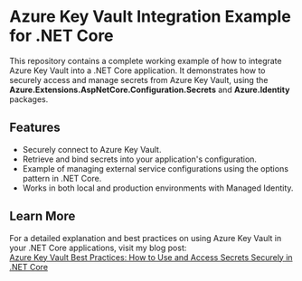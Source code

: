 # Azure Key Vault Integration Example for .NET Core

This repository contains a complete working example of how to integrate Azure Key Vault into a .NET Core application. It demonstrates how to securely access and manage secrets from Azure Key Vault, using the **Azure.Extensions.AspNetCore.Configuration.Secrets** and **Azure.Identity** packages.

## Features

- Securely connect to Azure Key Vault.
- Retrieve and bind secrets into your application's configuration.
- Example of managing external service configurations using the options pattern in .NET Core.
- Works in both local and production environments with Managed Identity.

## Learn More

For a detailed explanation and best practices on using Azure Key Vault in your .NET Core applications, visit my blog post:  
[Azure Key Vault Best Practices: How to Use and Access Secrets Securely in .NET Core](https://finalexception.com/azure-key-vault-best-practices-how-to-use-and-access-secrets-securely-in-dotnet-core/)
